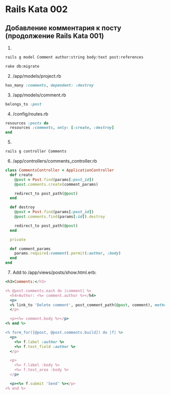 # Rails Kata 002

## Добавление комментария к посту (продолжение Rails Kata 001)

1.

```bash
rails g model Comment author:string body:text post:references
```

```bash
rake db:migrate
```

2. /app/models/project.rb

```ruby
has_many :comments, dependent: :destroy
```

3. /app/models/comment.rb

```ruby
belongs_to :post
```

4. /config/routes.rb

```ruby
resources :posts do
  resources :comments, only: [:create, :destroy]
end
```

5.

```bash
rails g controller Comments
```

6. /app/controllers/comments_controller.rb

```ruby
class CommentsController < ApplicationController
  def create
    @post = Post.find(params[:post_id])
    @post.comments.create(comment_params)

    redirect_to post_path(@post)
  end

  def destroy
    @post = Post.find(params[:post_id])
    @post.comments.find(params[:id]).destroy

    redirect_to post_path(@post)
  end

  private

  def comment_params
    params.require(:comment).permit(:author, :body)
  end
end
```

7. Add to /app/views/posts/show.html.erb:

```ruby
<h3>Comments:</h3>

<% @post.comments.each do |comment| %>
  <h4>Author: <%= comment.author %></h4>
  <p>
  <% link_to 'Delete comment', post_comment_path(@post, comment), method: delete, data: { confirm: 'Really?' } %>
  </p>

  <p><%= comment.body %></p>
<% end %>

<% form_for([@post, @post.comments.build]) do |f| %>
  <p>
    <%= f.label :author %>
    <%= f.text_field :author %>
  </p>

  <p>
    <%= f.label :body %>
    <%= f.text_area :body %>
  </p>

  <p><%= f.submit 'Send' %></p>
<% end %>
```